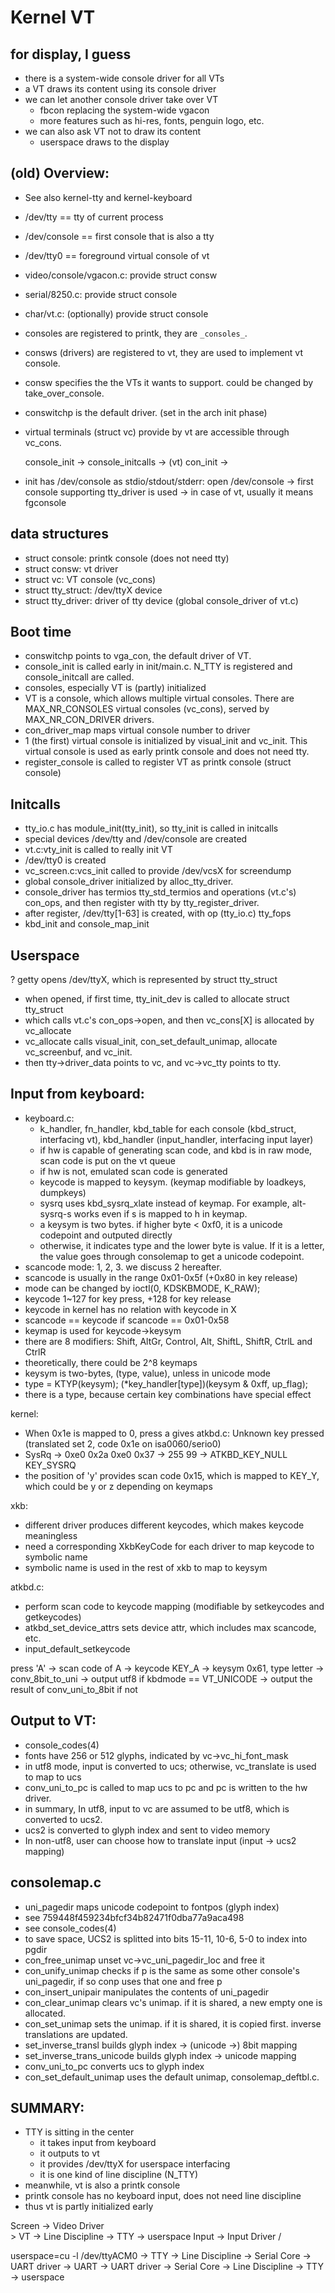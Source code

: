 Kernel VT
=========

## for display, I guess

* there is a system-wide console driver for all VTs
* a VT draws its content using its console driver
* we can let another console driver take over VT
  * fbcon replacing the system-wide vgacon
  * more features such as hi-res, fonts, penguin logo, etc.
* we can also ask VT not to draw its content
  * userspace draws to the display

## (old) Overview:

* See also kernel-tty and kernel-keyboard
* /dev/tty == tty of current process
* /dev/console == first console that is also a tty
* /dev/tty0 == foreground virtual console of vt
* video/console/vgacon.c: provide struct consw
* serial/8250.c: provide struct console
* char/vt.c: (optionally) provide struct console
* consoles are registered to printk, they are `_consoles_`.
* consws (drivers) are registered to vt, they are used to implement vt console.
* consw specifies the the VTs it wants to support.  could be changed by take_over_console.
* conswitchp is the default driver. (set in the arch init phase)
* virtual terminals (struct vc) provide by vt are accessible through vc_cons.

  console_init -> console_initcalls -> (vt) con_init ->

* init has /dev/console as stdio/stdout/stderr:
  open /dev/console -> first console supporting tty_driver is used -> in case of vt, usually it means fgconsole

## data structures

* struct console: printk console (does not need tty)
* struct consw: vt driver
* struct vc: VT console (vc_cons)
* struct tty_struct: /dev/ttyX device
* struct tty_driver: driver of tty device (global console_driver of vt.c)

## Boot time

* conswitchp points to vga_con, the default driver of VT.
* console_init is called early in init/main.c.  N_TTY is registered and console_initcall are called.
* consoles, especially VT is (partly) initialized
* VT is a console, which allows multiple virtual consoles.  There are MAX_NR_CONSOLES virtual consoles (vc_cons), served by MAX_NR_CON_DRIVER drivers.
* con_driver_map maps virtual console number to driver
* 1 (the first) virtual console is initialized by visual_init and vc_init.  This virtual console is used as early printk console and does not need tty.
* register_console is called to register VT as printk console (struct console)

## Initcalls

* tty_io.c has module_init(tty_init), so tty_init is called in initcalls
* special devices /dev/tty and /dev/console are created
* vt.c:vty_init is called to really init VT
* /dev/tty0 is created
* vc_screen.c:vcs_init called to provide /dev/vcsX for screendump
* global console_driver initialized by alloc_tty_driver.
* console_driver has termios tty_std_termios and operations (vt.c's) con_ops, and then register with tty by tty_register_driver.
* after register, /dev/tty[1-63] is created, with op (tty_io.c) tty_fops
* kbd_init and console_map_init

## Userspace

? getty opens /dev/ttyX, which is represented by struct tty_struct
* when opened, if first time, tty_init_dev is called to allocate struct tty_struct
* which calls vt.c's con_ops->open, and then vc_cons[X] is allocated by vc_allocate
* vc_allocate calls visual_init, con_set_default_unimap, allocate vc_screenbuf, and vc_init.
* then tty->driver_data points to vc, and vc->vc_tty points to tty.

## Input from keyboard:

* keyboard.c:
  * k_handler, fn_handler, kbd_table for each console (kbd_struct, interfacing vt), kbd_handler (input_handler, interfacing input layer)
  * if hw is capable of generating scan code, and kbd is in raw mode, scan code is put on the vt queue
  * if hw is not, emulated scan code is generated
  * keycode is mapped to keysym. (keymap modifiable by loadkeys, dumpkeys)
  * sysrq uses kbd_sysrq_xlate instead of keymap.  For example, alt-sysrq-s works even if s is mapped to h in keymap.
  * a keysym is two bytes.  if higher byte < 0xf0, it is a unicode codepoint and outputed directly
  * otherwise, it indicates type and the lower byte is value.  If it is a letter, the value goes through consolemap to get a unicode codepoint.
* scancode mode: 1, 2, 3.  we discuss 2 hereafter.
* scancode is usually in the range 0x01-0x5f (+0x80 in key release)
* mode can be changed by ioctl(0, KDSKBMODE, K_RAW);
* keycode 1~127 for key press, +128 for key release
* keycode in kernel has no relation with keycode in X
* scancode == keycode if scancode == 0x01-0x58
* keymap is used for keycode->keysym
* there are 8 modifiers: Shift, AltGr, Control, Alt, ShiftL, ShiftR, CtrlL and CtrlR
* theoretically, there could be 2^8 keymaps
* keysym is two-bytes, (type, value), unless in unicode mode
* type = KTYP(keysym); (*key_handler[type])(keysym & 0xff, up_flag);
* there is a type, because certain key combinations have special effect

kernel:
* When 0x1e is mapped to 0, press a gives
  atkbd.c: Unknown key pressed (translated set 2, code 0x1e on isa0060/serio0)
* SysRq -> 0xe0 0x2a 0xe0 0x37 -> 255 99 -> ATKBD_KEY_NULL KEY_SYSRQ
* the position of 'y' provides scan code 0x15, which is mapped to KEY_Y, which could be y or z depending on keymaps

xkb:
* different driver produces different keycodes, which makes keycode meaningless
* need a corresponding XkbKeyCode for each driver to map keycode to symbolic name
* symbolic name is used in the rest of xkb to map to keysym


atkbd.c:
* perform scan code to keycode mapping (modifiable by setkeycodes and getkeycodes)
* atkbd_set_device_attrs sets device attr, which includes max scancode, etc.
* input_default_setkeycode

press 'A' -> scan code of A -> keycode KEY_A -> keysym 0x61, type letter
-> conv_8bit_to_uni -> output utf8 if kbdmode == VT_UNICODE
                    -> output the result of conv_uni_to_8bit if not

## Output to VT:

* console_codes(4)
* fonts have 256 or 512 glyphs, indicated by vc->vc_hi_font_mask
* in utf8 mode, input is converted to ucs; otherwise, vc_translate is used to map to ucs
* conv_uni_to_pc is called to map ucs to pc and pc is written to the hw driver.
* in summary, In utf8, input to vc are assumed to be utf8, which is converted to ucs2.
* ucs2 is converted to glyph index and sent to video memory
* In non-utf8, user can choose how to translate input (input -> ucs2 mapping)

## consolemap.c

* uni_pagedir maps unicode codepoint to fontpos (glyph index)
* see 759448f459234bfcf34b82471f0dba77a9aca498
* see console_codes(4)
* to save space, UCS2 is splitted into bits 15-11, 10-6, 5-0 to index into pgdir
* con_free_unimap unset vc->vc_uni_pagedir_loc and free it
* con_unify_unimap checks if p is the same as some other console's uni_pagedir, if so conp uses that one and free p
* con_insert_unipair manipulates the contents of uni_pagedir
* con_clear_unimap clears vc's unimap.  if it is shared, a new empty one is allocated.
* con_set_unimap sets the unimap.  if it is shared, it is copied first.  inverse translations are updated.
* set_inverse_transl builds glyph index -> (unicode ->) 8bit mapping
* set_inverse_trans_unicode builds glyph index -> unicode mapping
* conv_uni_to_pc converts ucs to glyph index
* con_set_default_unimap uses the default unimap, consolemap_deftbl.c.

## SUMMARY:

* TTY is sitting in the center
  * it takes input from keyboard
  * it outputs to vt
  * it provides /dev/ttyX for userspace interfacing
  * it is one kind of line discipline (N_TTY)
* meanwhile, vt is also a printk console
* printk console has no keyboard input, does not need line discipline
* thus vt is partly initialized early



Screen   -> Video Driver  \
                           > VT -> Line Discipline -> TTY -> userspace
Input    -> Input Driver  /



userspace=cu -l /dev/ttyACM0 -> TTY -> Line Discipline -> Serial Core -> UART driver -> UART
		 -> UART driver -> Serial Core -> Line Discipline -> TTY -> userspace
